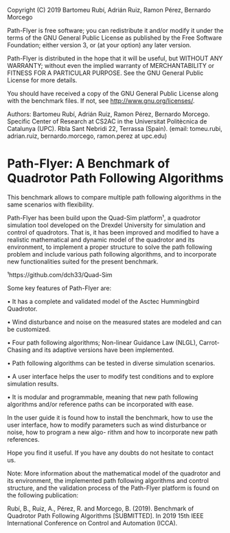 
   Copyright (C) 2019 Bartomeu Rubí, Adrián Ruiz, 
                      Ramon Pérez, Bernardo Morcego

Path-Flyer is free software; you can redistribute it and/or modify
it under the terms of the GNU General Public License as published by
the Free Software Foundation; either version 3, or (at your option)
any later version.

Path-Flyer is distributed in the hope that it will be useful,
but WITHOUT ANY WARRANTY; without even the implied warranty of
MERCHANTABILITY or FITNESS FOR A PARTICULAR PURPOSE.  See the
GNU General Public License for more details.

You should have received a copy of the GNU General Public License
along with the benchmark files.  If not, see <http://www.gnu.org/licenses/>.
 
Authors:
Bartomeu Rubı́, Adrián Ruiz, Ramon Pérez, Bernardo Morcego.
Specific Center of Research at CS2AC in the Universitat Politècnica de Catalunya (UPC).
Rbla Sant Nebridi 22, Terrassa (Spain). (email: tomeu.rubi, adrian.ruiz, bernardo.morcego,
ramon.perez at upc.edu)

# Path-Flyer: A Benchmark of Quadrotor Path Following Algorithms

This benchmark allows to compare multiple path following algorithms in the same scenarios with flexibility. 

Path-Flyer has been build upon the Quad-Sim platform¹, a quadrotor simulation
tool developed on the Drexdel University for simulation and control of quadrotors. That is,
it has been improved and modified to have a realistic mathematical and dynamic model of the
quadrotor and its environment, to implement a proper structure to solve the path following
problem and include various path following algorithms, and to incorporate new functionalities 
suited for the present benchmark.

¹https://github.com/dch33/Quad-Sim

Some key features of Path-Flyer are:

• It has a complete and validated model of the Asctec Hummingbird Quadrotor.

• Wind disturbance and noise on the measured states are modeled and can be customized.

• Four path following algorithms; Non-linear Guidance Law (NLGL), Carrot-Chasing
and its adaptive versions have been implemented.

• Path following algorithms can be tested in diverse simulation scenarios.

• A user interface helps the user to modify test conditions and to explore simulation
results.

• It is modular and programmable, meaning that new path following algorithms and/or
reference paths can be incorporated with ease.

In the user guide it is found how to install the benchmark, how to use the user interface,
how to modify parameters such as wind disturbance or noise, how to program a new algo-
rithm and how to incorporate new path references.

Hope you find it useful. If you have any doubts do not hesitate to contact us.


Note: More information about the mathematical model of the quadrotor and its environment,
the implemented path following algorithms and control structure, and the validation
process of the Path-Flyer platform is found on the following publication:

Rubı́, B., Ruiz, A., Pérez, R. and Morcego, B. (2019). Benchmark of Quadrotor Path Following
Algorithms [SUBMITTED]. In 2019 15th IEEE International Conference on Control and
Automation (ICCA).

